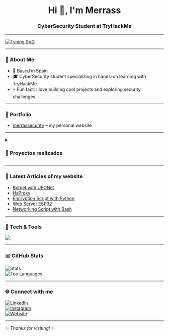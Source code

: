 <h1 align="center">Hi 👋, I'm Merrass</h1>
<h3 align="center">CyberSecurity Student at TryHackMe</h3>

---

[![Typing SVG](https://readme-typing-svg.herokuapp.com?size=24&color=00F718&lines=Hello,+I'm+Merrass;CyberSecurity+Enthusiast;Always+Learning)](https://git.io/typing-svg)

---

### 🌱 About Me  
- 📍 Based in Spain  
- 🎓 CyberSecurity student specializing in hands-on learning with TryHackMe  
- ⚡ Fun fact: I love building cool projects and exploring security challenges  

---

### 📂 Portfolio  
- [merrassecurity](https://merrass.github.io/merrassecurity/) – my personal website  

---

<details>
  <summary><h3>📕 Proyectos realizados</h3></summary>
  <p align="left" dir="auto">
    <a href="https://github.com/Merrass/Python_Encryption_Script">
      <img src="https://github-readme-stats.vercel.app/api/pin/?username=Merrass&repo=Python_Encryption_Script&theme=react&bg_color=1a1b27&title_color=00FFFF&hide_border=true&icon_color=F8D866&show_icons=false&border_radius=8" alt="Python_Encryption_Script" width="33%">
    </a>
    <a href="https://github.com/Merrass/Bind_Configuration_Script">
      <img src="https://github-readme-stats.vercel.app/api/pin/?username=Merrass&repo=Bind_Configuration_Script&theme=react&bg_color=1a1b27&title_color=00FFFF&hide_border=true&icon_color=F8D866&show_icons=false&border_radius=8" alt="Bind_Configuration_Script" width="33%">
    </a>
    <a href="https://github.com/Merrass/Network_Configuration_Script">
      <img src="https://github-readme-stats.vercel.app/api/pin/?username=Merrass&repo=Network_Configuration_Script&theme=react&bg_color=1a1b27&title_color=00FFFF&hide_border=true&icon_color=F8D866&show_icons=false&border_radius=8" alt="Network_Configuration_Script" width="33%">
    </a>
  </p>
</details>

---
### 📝 Latest Articles of my website
- [Botnet with UFONet](https://merrass.github.io/merrassecurity/HTML/upcoming.html)
- [HaProxy](https://merrass.github.io/merrassecurity/HTML/upcoming.html)
- [Encryption Script with Python](https://merrass.github.io/merrassecurity/HTML/encryption.html)
- [Web Server ESP32](https://merrass.github.io/merrassecurity/HTML/webserver.html)
- [Networking Script with Bash](https://merrass.github.io/merrassecurity/HTML/automatednetwork.html)

---

### 🔧 Tech & Tools  
<p align="left">
  <img src="https://skillicons.dev/icons?i=linux,bash,windows,python" />
</p>

---

### 📊 GitHub Stats  
![Stats](https://github-readme-stats.vercel.app/api?username=Merrass&show_icons=true&theme=tokyonight)  
![Top Languages](https://github-readme-stats.vercel.app/api/top-langs/?username=Merrass&layout=compact&theme=tokyonight)


---

### 🌐 Connect with me  
[![LinkedIn](https://img.shields.io/badge/LinkedIn-000?style=for-the-badge&logo=linkedin&logoColor=0A66C2)](https://www.linkedin.com/in/ciropeñalver)  
[![Instagram](https://img.shields.io/badge/Instagram-000?style=for-the-badge&logo=instagram&logoColor=E1306C)](https://www.instagram.com/merras_)  
[![Website](https://img.shields.io/badge/Portfolio-000?style=for-the-badge&logo=vercel&logoColor=white)](https://merrass.github.io/merrassecurity/)

---

✨ *Thanks for visiting!* ✨
